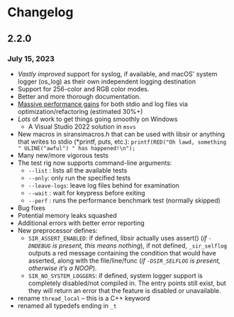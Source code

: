 # Changelog

## 2.2.0

### July 15, 2023

- *Vastly improved* support for syslog, if available, and macOS' system logger (os_log) as
  their own independent logging destination
- Support for 256-color and RGB color modes.
- Better and more thorough documentation.
- <u>Massive performance gains</u> for both stdio and log files via optimization/refactoring (estimated 30%+)
- *Lots* of work to get things going smoothly on Windows
  - A Visual Studio 2022 solution in `msvs`
- New macros in siransimacros.h that can be used with libsir or anything
  that writes to stdio (*printf, puts, etc.): `printf(RED("Oh lawd, something " ULINE("awful") " has happened!\n");`
- Many new/more vigorous tests
- The test rig now supports command-line arguments:
  - `--list` : lists all the available tests
  - `--only`: only run the specified tests
  - `--leave-logs`: leave log files behind for examination
  - `--wait` : wait for keypress before exiting
  - `--perf` : runs the performance benchmark test (normally skipped)
- Bug fixes
- Potential memory leaks squashed
- Additional errors with better error reporting
- New preprocessor defines:
  - `SIR_ASSERT_ENABLED`: if defined, libsir actually uses assert() (*if `-DNDEBUG` is present, this means nothing*), if not defined, `_sir_selflog` outputs a red message containing the condition that would have asserted, along with the file/line/func (*if `-DSIR_SELFLOG` is present, otherwise it’s a NOOP*).
  - `SIR_NO_SYSTEM_LOGGERS`: if defined, system logger support is completely disabled/not compiled in. The entry points still exist, but they will return an error that the feature is disabled or unavailable.
- rename `thread_local` – this is a C++ keyword
- renamed all typedefs ending in `_t`
